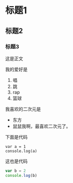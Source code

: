 # 标题1

## 标题2

### 标题3

这是正文

我的爱好是

1. 唱
2. 跳
3. rap
4. 篮球

我喜欢的二次元是

* 东方
* 鼠鼠我啊，最喜欢二次元了。

下面是代码

    var a = 1
    console.log(a)
    
这也是代码

```javascript
var b = 2
console.log(b)
```
